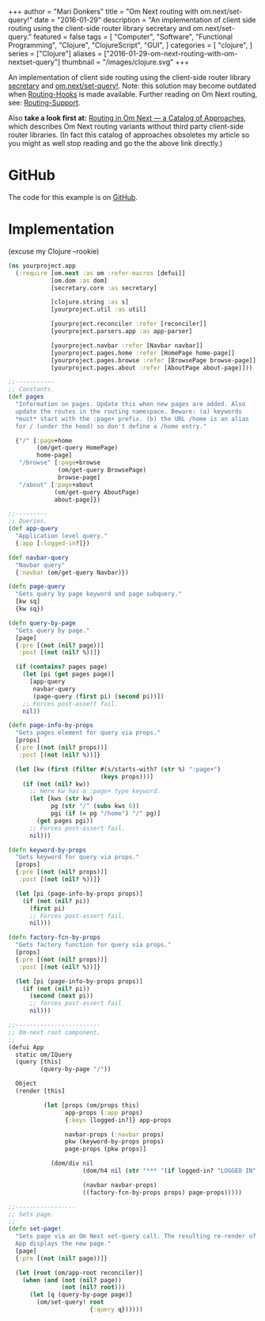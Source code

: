 +++
author = "Mari Donkers"
title = "Om Next routing with om.next/set-query!"
date = "2016-01-29"
description = "An implementation of client side routing using the client-side router library secretary and om.next/set-query."
featured = false
tags = [
    "Computer",
    "Software",
    "Functional Programming",
    "Clojure",
    "ClojureScript",
    "GUI",
]
categories = [
    "clojure",
]
series = ["Clojure"]
aliases = ["2016-01-29-om-next-routing-with-om-nextset-query"]
thumbnail = "/images/clojure.svg"
+++

An implementation of client side routing using the client-side router library [secretary](https://github.com/gf3/secretary) and [om.next/set-query!](https://github.com/omcljs/om/wiki/Documentation-(om.next)#set-query). Note: this solution may become outdated when [Routing-Hooks](https://github.com/omcljs/om/wiki/Routing-Hooks) is made available. Further reading on Om Next routing, see: [Routing-Support](https://github.com/omcljs/om/wiki/Routing-Support).

Also **take a look first at:** [Routing in Om Next — a Catalog of Approaches](http://anmonteiro.com/2016/02/routing-in-om-next-a-catalog-of-approaches/), which describes Om Next routing variants without third party client-side router libraries. (In fact this catalog of approaches obsoletes my article so you might as well stop reading and go the the above link directly.)
<!--more-->

# GitHub

The code for this example is on [GitHub](https://github.com/maridonkers/om-next-routing).

# Implementation

(excuse my Clojure –rookie)

``` clojure
(ns yourproject.app
  (:require [om.next :as om :refer-macros [defui]]
            [om.dom :as dom]
            [secretary.core :as secretary]

            [clojure.string :as s]
            [yourproject.util :as util]

            [yourproject.reconciler :refer [reconciler]]
            [yourproject.parsers.app :as app-parser]

            [yourproject.navbar :refer [Navbar navbar]]
            [yourproject.pages.home :refer [HomePage home-page]]
            [yourproject.pages.browse :refer [BrowsePage browse-page]]
            [yourproject.pages.about :refer [AboutPage about-page]]))

;;-----------
;; Constants.
(def pages
  "Information on pages. Update this when new pages are added. Also
  update the routes in the routing namespace. Beware: (a) keywords
  *must* start with the :page+ prefix. (b) the URL /home is an alias
  for / (under the hood) so don't define a /home entry."

  {"/" [:page+home
        (om/get-query HomePage)
        home-page]
   "/browse" [:page+browse
              (om/get-query BrowsePage)
              browse-page]
   "/about" [:page+about
             (om/get-query AboutPage)
             about-page]})

;;---------
;; Queries.
(def app-query
  "Application level query."
  {:app [:logged-in?]})

(def navbar-query
  "Navbar query"
  {:navbar (om/get-query Navbar)})

(defn page-query
  "Gets query by page keyword and page subquery."
  [kw sq]
  {kw sq})

(defn query-by-page
  "Gets query by page."
  [page]
  {:pre [(not (nil? page))]
   :post [(not (nil? %))]}

  (if (contains? pages page)
    (let [pi (get pages page)]
      [app-query
       navbar-query
       (page-query (first pi) (second pi))])
    ;; Forces post-assert fail.
    nil))

(defn page-info-by-props
  "Gets pages element for query via props."
  [props]
  {:pre [(not (nil? props))]
   :post [(not (nil? %))]}

  (let [kw (first (filter #(s/starts-with? (str %) ":page+")
                          (keys props)))]
    (if (not (nil? kw))
      ;; Here kw has a :page+ type keyword.
      (let [kws (str kw)
            pg (str "/" (subs kws 6))
            pgi (if (= pg "/home") "/" pg)]
        (get pages pgi))
      ;; Forces post-assert fail.
      nil)))

(defn keyword-by-props
  "Gets keyword for query via props."
  [props]
  {:pre [(not (nil? props))]
   :post [(not (nil? %))]}

  (let [pi (page-info-by-props props)]
    (if (not (nil? pi))
      (first pi)
      ;; Forces post-assert fail.
      nil)))

(defn factory-fcn-by-props
  "Gets factory function for query via props."
  [props]
  {:pre [(not (nil? props))]
   :post [(not (nil? %))]}

  (let [pi (page-info-by-props props)]
    (if (not (nil? pi))
      (second (next pi))
      ;; forces post-assert fail
      nil)))

;;------------------------
;; Om-next root component.
;;
(defui App
  static om/IQuery
  (query [this]
         (query-by-page "/"))

  Object
  (render [this]

          (let [props (om/props this)
                app-props (:app props)
                {:keys [logged-in?]} app-props

                navbar-props (:navbar props)
                pkw (keyword-by-props props)
                page-props (pkw props)]

            (dom/div nil
                     (dom/h4 nil (str "*** "(if logged-in? "LOGGED IN" "LOGGED OUT") "***"))

                     (navbar navbar-props)
                     ((factory-fcn-by-props props) page-props)))))

;;-----------------
;; Sets page.
;;
(defn set-page!
  "Sets page via an Om Next set-query call. The resulting re-render of
  App displays the new page."
  [page]
  {:pre [(not (nil? page))]}

  (let [root (om/app-root reconciler)]
    (when (and (not (nil? page))
               (not (nil? root)))
      (let [q (query-by-page page)]
        (om/set-query! root
                       {:query q})))))
```
